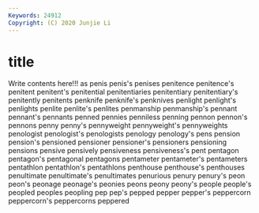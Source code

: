 ```yaml
---
Keywords: 24912
Copyright: (C) 2020 Junjie Li
---
```


# title

Write contents here!!!
as 
penis
penis's 
penises 
penitence 
penitence's 
penitent 
penitent's 
penitential 
penitentiaries 
penitentiary 
penitentiary's
penitently 
penitents 
penknife 
penknife's 
penknives 
penlight 
penlight's 
penlights 
penlite 
penlite's
penlites 
penmanship 
penmanship's 
pennant 
pennant's 
pennants 
penned 
pennies 
penniless 
penning
pennon 
pennon's 
pennons 
penny 
penny's 
pennyweight 
pennyweight's 
pennyweights 
penologist 
penologist's
penologists 
penology 
penology's 
pens 
pension 
pension's 
pensioned 
pensioner 
pensioner's 
pensioners
pensioning 
pensions 
pensive 
pensively 
pensiveness 
pensiveness's 
pent 
pentagon 
pentagon's 
pentagonal
pentagons 
pentameter 
pentameter's 
pentameters 
pentathlon 
pentathlon's 
pentathlons 
penthouse 
penthouse's 
penthouses
penultimate 
penultimate's 
penultimates 
penurious 
penury 
penury's 
peon 
peon's 
peonage 
peonage's
peonies 
peons 
peony 
peony's 
people 
people's 
peopled 
peoples 
peopling 
pep
pep's 
pepped 
pepper 
pepper's 
peppercorn 
peppercorn's 
peppercorns 
peppered 
